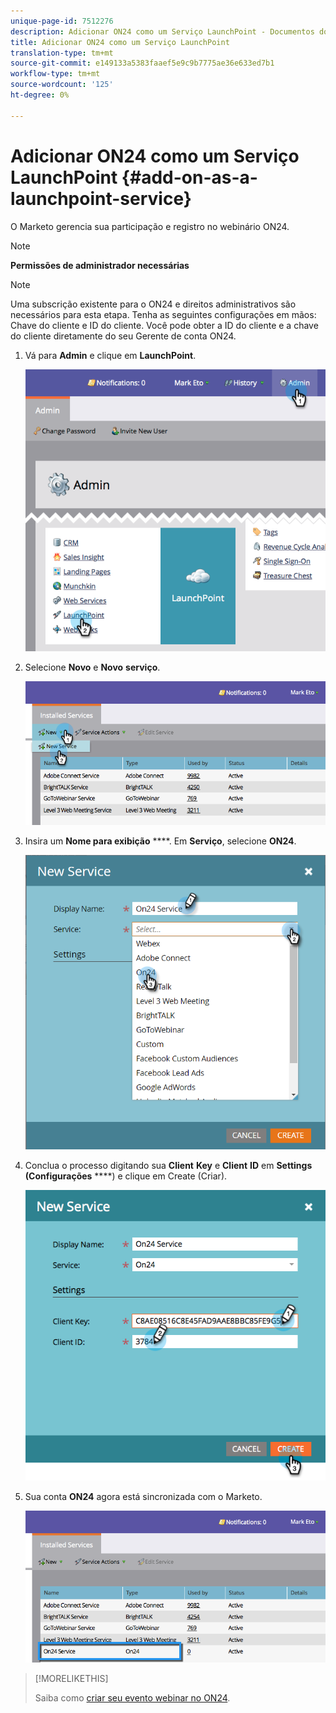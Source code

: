 ```yaml
---
unique-page-id: 7512276
description: Adicionar ON24 como um Serviço LaunchPoint - Documentos do Marketing - Documentação do produto
title: Adicionar ON24 como um Serviço LaunchPoint
translation-type: tm+mt
source-git-commit: e149133a5383faaef5e9c9b7775ae36e633ed7b1
workflow-type: tm+mt
source-wordcount: '125'
ht-degree: 0%

---
```



# Adicionar ON24 como um Serviço LaunchPoint {#add-on-as-a-launchpoint-service}

O Marketo gerencia sua participação e registro no webinário ON24.

>[!NOTE]
>
>**Permissões de administrador necessárias**

>[!NOTE]
>
>Uma subscrição existente para o ON24 e direitos administrativos são necessários para esta etapa. Tenha as seguintes configurações em mãos: Chave do cliente e ID do cliente. Você pode obter a ID do cliente e a chave do cliente diretamente do seu Gerente de conta ON24.

1. Vá para **Admin** e clique em **LaunchPoint**.

   ![](assets/image2015-4-23-10-3a15-3a50.png)

1. Selecione **Novo** e **Novo** **serviço**.

   ![](assets/on24-new-service.png)

1. Insira um **Nome para exibição** ****. Em **Serviço**, selecione **ON24**.

   ![](assets/new-service-on24.png)

1. Conclua o processo digitando sua **Client** **Key** e **Client** **ID** em **Settings (Configurações** ****) e clique em Create (Criar).

   ![](assets/image2015-4-24-18-3a48-3a29.png)

1. Sua conta **ON24** agora está sincronizada com o Marketo.

   ![](assets/on24.png)

>[!MORELIKETHIS]
>
>Saiba como [criar seu evento webinar no ON24](../../../product-docs/demand-generation/events/create-an-event/create-an-event-with-the-marketo-on24-adapter/create-your-webinar-event-in-on24.md).

